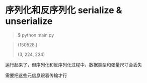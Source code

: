 # 序列化和反序列化 serialize & unserialize

> $ python main.py


> (150528,)
> 
> (3, 224, 224)


运行起来了，但序列化和反序列化过程中，数据类型和张量尺寸会丢失

需要把这些元信息跟着传输才行
